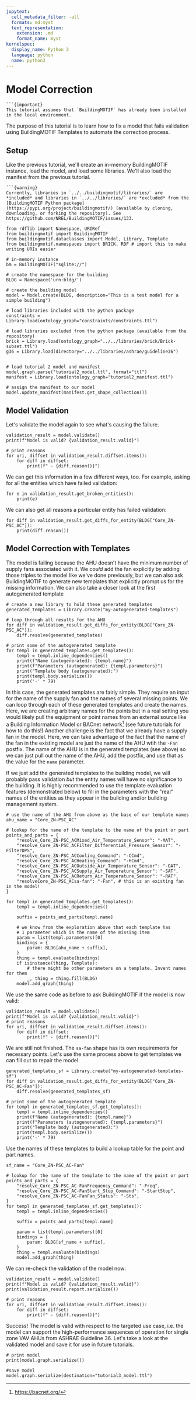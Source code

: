 ```yaml
---
jupytext:
  cell_metadata_filter: -all
  formats: md:myst
  text_representation:
    extension: .md
    format_name: myst
kernelspec:
  display_name: Python 3
  language: python
  name: python3
---
```


# Model Correction

```{margin}
```{important}
This tutorial assumes that `BuildingMOTIF` has already been installed in the local environment.
```

The purpose of this tutorial is to learn how to fix a model that fails validation using BuildingMOTIF Templates to automate the correction process.

## Setup

Like the previous tutorial, we'll create an in-memory BuildingMOTIF instance, load the model, and load some libraries. We'll also load the manifest from the previous tutorial.

```{margin}
```{warning}
Currently, libraries in `../../buildingmotif/libraries/` are *included* and libraries in `../../libraries/` are *excluded* from the [BuildingMOTIF Python package](https://pypi.org/project/buildingmotif/) (available by cloning, downloading, or forking the repository). See https://github.com/NREL/BuildingMOTIF/issues/133.
```

```{code-cell}
from rdflib import Namespace, URIRef
from buildingmotif import BuildingMOTIF
from buildingmotif.dataclasses import Model, Library, Template
from buildingmotif.namespaces import BRICK, RDF # import this to make writing URIs easier

# in-memory instance
bm = BuildingMOTIF("sqlite://")

# create the namespace for the building
BLDG = Namespace('urn:bldg/')

# create the building model
model = Model.create(BLDG, description="This is a test model for a simple building")

# load libraries included with the python package
constraints = Library.load(ontology_graph="constraints/constraints.ttl")

# load libraries excluded from the python package (available from the repository)
brick = Library.load(ontology_graph="../../libraries/brick/Brick-subset.ttl")
g36 = Library.load(directory="../../libraries/ashrae/guideline36")


# load tutorial 2 model and manifest
model.graph.parse("tutorial2_model.ttl", format="ttl")
manifest = Library.load(ontology_graph="tutorial2_manifest.ttl")

# assign the manifest to our model
model.update_manifest(manifest.get_shape_collection())
```

## Model Validation

Let's validate the model again to see what's causing the failure.

```{code-cell}
validation_result = model.validate()
print(f"Model is valid? {validation_result.valid}")

# print reasons
for uri, diffset in validation_result.diffset.items():
    for diff in diffset:
        print(f" - {diff.reason()}")
```

We can get this information in a few different ways, too.
For example, asking for all the entities which have failed validation:

```{code-cell}
for e in validation_result.get_broken_entities():
    print(e)
```

We can also get all reasons a particular entity has failed validation:

```{code-cell}
for diff in validation_result.get_diffs_for_entity(BLDG["Core_ZN-PSC_AC"]):
    print(diff.reason())
```

## Model Correction with Templates

The model is failing because the AHU doesn't have the minimum number of supply fans associated with it. We *could* add the fan explicitly by adding those triples to the model like we've done previously, but we can also ask BuildingMOTIF to generate new templates that explicitly prompt us for the missing information. We can also take a closer look at the first autogenerated template

```{code-cell}
# create a new library to hold these generated templates
generated_templates = Library.create("my-autogenerated-templates")

# loop through all results for the AHU
for diff in validation_result.get_diffs_for_entity(BLDG["Core_ZN-PSC_AC"]):
    diff.resolve(generated_templates)

# print some of the autogenerated template
for templ in generated_templates.get_templates():
    templ = templ.inline_dependencies()
    print(f"Name (autogenerated): {templ.name}")
    print(f"Parameters (autogenerated): {templ.parameters}")
    print("Template body (autogenerated):")
    print(templ.body.serialize())
    print('-' * 79)
```

In this case, the generated templates are fairly simple. They require an input for the name of the supply fan and the names of several missing points. We can loop through each of these generated templates and create the names. Here, we are creating arbitrary names for the points but in a real setting you would likely pull the equipment or point names from an external source like a Building Information Model or BACnet network[^1] (see future tutorials for how to do this!) Another challenge is the fact that we already have a supply fan in the model. Here, we can take advantage of the fact that the name of the fan in the existing model are just the name of the AHU wtih the `-Fan` postfix. The name of the AHU is in the generated templates (see above) so we can just pull out the name of the AHU, add the postfix, and use that as the value for the `name` parameter.

If we just add the generated templates to the building model, we will probably pass validation *but* the entity names will have no significance to the building. It is highly recommended to use the template evaluation features (demonstrated below) to fill in the parameters with the "real" names of the entities as they appear in the building and/or building management system.

[^1]: https://bacnet.org/

```{code-cell}
# use the name of the AHU from above as the base of our template names
ahu_name = "Core_ZN-PSC_AC"

# lookup for the name of the template to the name of the point or part
points_and_parts = {
    "resolve_Core_ZN-PSC_ACMixed_Air_Temperature_Sensor": "-MAT",
    "resolve_Core_ZN-PSC_ACFilter_Differential_Pressure_Sensor": "-FilterDPS",
    "resolve_Core_ZN-PSC_ACCooling_Command": "-CCmd",
    "resolve_Core_ZN-PSC_ACHeating_Command": "-HCmd",
    "resolve_Core_ZN-PSC_ACOutside_Air_Temperature_Sensor": "-OAT",
    "resolve_Core_ZN-PSC_ACSupply_Air_Temperature_Sensor": "-SAT",
    "resolve_Core_ZN-PSC_ACReturn_Air_Temperature_Sensor": "-RAT",
    "resolveCore_ZN-PSC_ACsa-fan": "-Fan", # this is an existing fan in the model!
}

for templ in generated_templates.get_templates():
    templ = templ.inline_dependencies()

    suffix = points_and_parts[templ.name]

    # we know from the exploration above that each template has
    # 1 parameter which is the name of the missing item
    param = list(templ.parameters)[0]
    bindings = {
        param: BLDG[ahu_name + suffix],
    }
    thing = templ.evaluate(bindings)
    if isinstance(thing, Template):
        # there might be other parameters on a template. Invent names for them
        _, thing = thing.fill(BLDG)
    model.add_graph(thing)
```

We use the same code as before to ask BuildingMOTIF if the model is now valid:

```{code-cell}
validation_result = model.validate()
print(f"Model is valid? {validation_result.valid}")
# print reasons
for uri, diffset in validation_result.diffset.items():
    for diff in diffset:
        print(f" - {diff.reason()}")
```

We are still not finished. The `sa-fan` shape has its own requirements for necessary points.
Let's use the same process above to get templates we can fill out to repair the model

```{code-cell}
generated_templates_sf = Library.create("my-autogenerated-templates-sf")
for diff in validation_result.get_diffs_for_entity(BLDG["Core_ZN-PSC_AC-Fan"]):
    diff.resolve(generated_templates_sf)

# print some of the autogenerated template
for templ in generated_templates_sf.get_templates():
    templ = templ.inline_dependencies()
    print(f"Name (autogenerated): {templ.name}")
    print(f"Parameters (autogenerated): {templ.parameters}")
    print("Template body (autogenerated):")
    print(templ.body.serialize())
    print('-' * 79)
```

Use the names of these templates to build a lookup table for the point and part names.

```{code-cell}
sf_name = "Core_ZN-PSC_AC-Fan"

# lookup for the name of the template to the name of the point or part
points_and_parts = {
    "resolve_Core_ZN-PSC_AC-FanFrequency_Command": "-Freq",
    "resolve_Core_ZN-PSC_AC-FanStart_Stop_Command": "-StartStop",
    "resolve_Core_ZN-PSC_AC-FanFan_Status": "-Sts",
}
for templ in generated_templates_sf.get_templates():
    templ = templ.inline_dependencies()

    suffix = points_and_parts[templ.name]

    param = list(templ.parameters)[0]
    bindings = {
        param: BLDG[sf_name + suffix],
    }
    thing = templ.evaluate(bindings)
    model.add_graph(thing)
```

We can re-check the validation of the model now:

```{code-cell}
validation_result = model.validate()
print(f"Model is valid? {validation_result.valid}")
print(validation_result.report.serialize())

# print reasons
for uri, diffset in validation_result.diffset.items():
    for diff in diffset:
        print(f" - {diff.reason()}")
```

Success! The model is valid with respect to the targeted use case, i.e. the model can support the high-performance sequences of operation for single zone VAV AHUs from ASHRAE Guideline 36. Let's take a look at the validated model and save it for use in future tutorials.

```{code-cell}
# print model
print(model.graph.serialize())

#save model
model.graph.serialize(destination="tutorial3_model.ttl")
```
